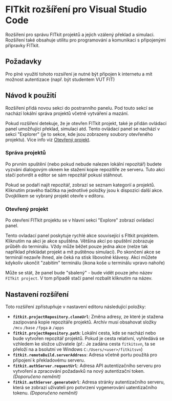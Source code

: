 # FITkit rozšíření pro Visual Studio Code
Rozšíření pro správu FITkit projektů a jejich vzálený překlad a simulaci. Rozšíření také obsahuje utilitu pro programování a komunikaci s připojenými přípravky FITkit.

## Požadavky
Pro plné využití tohoto rozsíření je nutné být připojen k internetu a mít možnost autentizace (např. být studentem VUT FIT)

## Návod k použití
Rozšíření přidá novou sekci do postranního panelu. Pod touto sekcí se nachází lokální správa projektů včetně vytváření a mazání.

Pokud rozšíření detekuje, že je otevřen FITkit projekt, také je přidán ovládací panel umožňující překlad, simulaci atd. Tento ovládací panel se nachází v sekci "Explorer" (je to sekce, kde jsou zobrazeny soubory otevřeného projektu). Více info viz [Otevřený projekt](#Otevřený-projekt).

### Správa projektů
Po prvním spuštění (nebo pokud nebude nalezen lokální repozitář) budete vyzváni dialogovým oknem ke stažení kopie repozitíře ze serveru. Tuto akci stačí potvrdit a editor se sám repozitář pokusí stáhnout.

Pokud se podaří najít repozítář, zobrazí se seznam kategorií a projektů. Kliknutím pravého tlačítka na jednotlivé položky jsou k dispozici další akce. Dvojklikem se vybraný projekt otevře v editoru.

### Otevřený projekt
Po otevření FITkit projektu se v hlavní sekci "Explore" zobrazí ovládací panel.

Tento ovladací panel poskytuje rychlé akce související s FItkit projektem. Kliknutím na akci je akce spuštěna. Většina akcí po spuštění zobrazuje průběh do terminálu. Vždy může běžet pouze jedna akce (nelze tak například překládat projekt a mít puštěnou simulaci). Po skončení akce se terminál nezavře ihned, ale čeká na stisk libovolné klávesy. Akci můžete kdykoliv ukončit "zabitím" terminálu (ikona koše u terminálu vpravo nahoře)

Může se stát, že panel bude "sbalený" - bude vidět pouze jeho název `FITkit project`. V tom případě stačí panel rozbalit kliknutím na název.

## Nastavení rozšíření
Toto rozšíření zpřístupňuje v nastavení editoru následující položky:

* **`fitkit.projectRepository.cloneUrl`**: Změna adresy, ze které je stažena zazipovaná kopie repozitáře projektů. Archív musí obsahovat složky `/mcu` `/base` `/fpga` a `/apps`
* **`fitkit.projectRepository.path`**: Lokální cesta, kde se nachází nebo bude vytvořen repozitář projektů. Pokud je cesta relativní, vyhledává se vzhledem ke složce uživatele (př.: Je zadána cesta `fitkitsvn`, ta se přeloží na a bsolutní ve Windows `C:/Users/<user>/fitkitsvn`)
* **`fitkit.remoteBuild.serverAddress`**: Adresa včetně portu použitá pro připojení k překladovému serveru.
* **`fitkit.authServer.requestUrl`**: Adresa API autentizačního serveru pro vytvoření a zpracování požadavků na nový autentizační token. *(Doporučeno neměnit)*
* **`fitkit.authServer.generateUrl`**: Adresa stránky autentizačního serveru, která se zobrazí uživateli pro potvrzení vygenerování uatentizačního tokenu. *(Doporučeno neměnit)*

